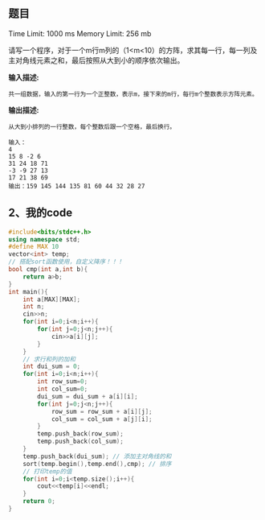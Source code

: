 ## 题目

Time Limit: 1000 ms
Memory Limit: 256 mb

请写一个程序，对于一个m行m列的（1<m<10）的方阵，求其每一行，每一列及主对角线元素之和，最后按照从大到小的顺序依次输出。

**输入描述:**

```
共一组数据，输入的第一行为一个正整数，表示m，接下来的m行，每行m个整数表示方阵元素。
```

**输出描述:**

```
从大到小排列的一行整数，每个整数后跟一个空格，最后换行。
```

```
输入：
4
15 8 -2 6
31 24 18 71
-3 -9 27 13
17 21 38 69
输出：159 145 144 135 81 60 44 32 28 27
```

## 2、我的code

```c++
#include<bits/stdc++.h>
using namespace std;
#define MAX 10
vector<int> temp;
// 搭配sort函数使用，自定义降序！！！ 
bool cmp(int a,int b){
	return a>b;
} 
int main(){
	int a[MAX][MAX];
	int n;
	cin>>n;
	for(int i=0;i<n;i++){
		for(int j=0;j<n;j++){
			cin>>a[i][j];
		}
	}
	// 求行和列的加和 
	int dui_sum = 0;
	for(int i=0;i<n;i++){
		int row_sum=0;
		int col_sum=0;
		dui_sum = dui_sum + a[i][i];
		for(int j=0;j<n;j++){
			row_sum = row_sum + a[i][j];
			col_sum = col_sum + a[j][i];
		}
		temp.push_back(row_sum);
		temp.push_back(col_sum);
	}
	temp.push_back(dui_sum); // 添加主对角线的和 
	sort(temp.begin(),temp.end(),cmp); // 排序 
	// 打印temp的值 
	for(int i=0;i<temp.size();i++){
		cout<<temp[i]<<endl;
	} 
	return 0;
}
```


